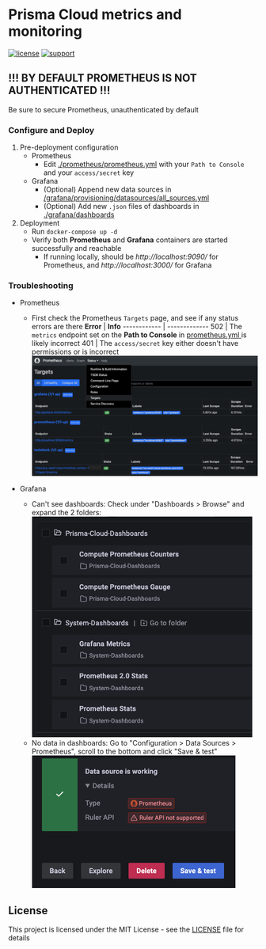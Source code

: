 # Prisma Cloud metrics and monitoring

[![license](https://img.shields.io/badge/license-MIT-blue.svg)](./LICENSE) [![support](https://img.shields.io/badge/Support%20Level-Community-yellowgreen)](./SUPPORT.md)

## !!! BY DEFAULT PROMETHEUS IS NOT AUTHENTICATED !!!
Be sure to secure Prometheus, unauthenticated by default

### Configure and Deploy
1. Pre-deployment configuration
    * Prometheus
        * Edit [./prometheus/prometheus.yml](./prometheus/prometheus.yml) with your `Path to Console` and your `access/secret` key
    * Grafana
        * (Optional) Append new data sources in [/grafana/provisioning/datasources/all_sources.yml](./grafana/provisioning/datasources/all_sources.yml)
        * (Optional) Add new `.json` files of dashboards in [./grafana/dashboards](./grafana/dashboards/)
1. Deployment
    * Run `docker-compose up -d`
    * Verify both **Prometheus** and **Grafana** containers are started successfully and reachable
        * If running locally, should be *http://localhost:9090/* for Prometheus, and *http://localhost:3000/* for Grafana

### Troubleshooting
* Prometheus
    * First check the Prometheus `Targets` page, and see if any status errors are there
        **Error** | **Info**
        ------------ | -------------
        502 | The  `metrics`  endpoint set on the  **Path to Console**  in [ prometheus.yml ]( ./prometheus/prometheus.yml ) is likely incorrect 
        401 |  The `access/secret` key either doesn't have permissions or is incorrect
![](2022-05-03-15-57-20.png)

* Grafana
    * Can't see dashboards: Check under "Dashboards > Browse" and expand the 2 folders:
![](2022-05-03-16-00-50.png)
    * No data in dashboards: Go to "Configuration > Data Sources > Prometheus", scroll to the bottom and click "Save & test"
![](2022-05-03-15-59-16.png)

## License
This project is licensed under the MIT License - see the [LICENSE](./LICENSE) file for details
